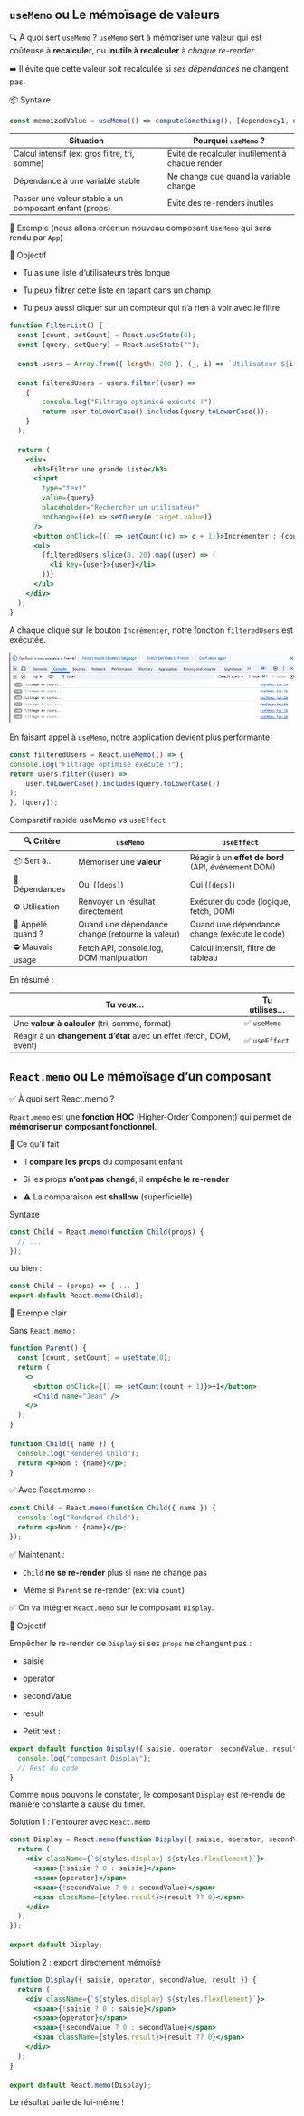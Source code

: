 ## `useMemo` ou Le mémoïsage de valeurs

🔍 À quoi sert `useMemo` ?
`useMemo` sert à mémoriser une valeur qui est coûteuse à **recalculer**, ou **inutile à recalculer** à *chaque re-render*.

➡️ Il évite que cette valeur soit recalculée si *ses dépendances* ne changent pas.

📦 Syntaxe

```jsx
const memoizedValue = useMemo(() => computeSomething(), [dependency1, dependency2]);
```

| Situation                                              | Pourquoi `useMemo` ?                            |
| ------------------------------------------------------ | ----------------------------------------------- |
| Calcul intensif (ex: gros filtre, tri, somme)          | Évite de recalculer inutilement à chaque render |
| Dépendance à une variable stable                       | Ne change que quand la variable change          |
| Passer une valeur stable à un composant enfant (props) | Évite des re-renders inutiles                   |

📌 Exemple (nous allons créer un nouveau composant `UseMemo` qui sera rendu par `App`)

🎯 Objectif
  * Tu as une liste d’utilisateurs très longue

  * Tu peux filtrer cette liste en tapant dans un champ

  * Tu peux aussi cliquer sur un compteur qui n’a rien à voir avec le filtre

```jsx
function FilterList() {
  const [count, setCount] = React.useState(0);
  const [query, setQuery] = React.useState("");

  const users = Array.from({ length: 200 }, (_, i) => `Utilisateur ${i + 1}`);

  const filteredUsers = users.filter((user) =>
    {
        console.log("Filtrage optimisé exécuté !");
        return user.toLowerCase().includes(query.toLowerCase());
    }
  );

  return (
    <div>
      <h3>Filtrer une grande liste</h3>
      <input
        type="text"
        value={query}
        placeholder="Rechercher un utilisateur"
        onChange={(e) => setQuery(e.target.value)}
      />
      <button onClick={() => setCount((c) => c + 1)}>Incrémenter : {count}</button>
      <ul>
        {filteredUsers.slice(0, 20).map((user) => (
          <li key={user}>{user}</li>
        ))}
      </ul>
    </div>
  );
}

``` 

A chaque clique sur le bouton `Incrémenter`, notre fonction `filteredUsers` est exécutée. 

<img src="./img/incrementationSuperflue.PNG" />

En faisant appel à `useMemo`, notre application devient plus performante.

```jsx
const filteredUsers = React.useMemo(() => {
console.log("Filtrage optimisé exécuté !");
return users.filter((user) =>
    user.toLowerCase().includes(query.toLowerCase())
);
}, [query]);
```

Comparatif rapide useMemo vs `useEffect`

| 🔍 Critère | `useMemo` | `useEffect` |
|------------|-----------|-------------|
| 📦 Sert à… | Mémoriser une **valeur** | Réagir à un **effet de bord** (API, événement DOM) |
| 🔁 Dépendances | Oui (`[deps]`) | Oui (`[deps]`) |
| ⚙️ Utilisation | Renvoyer un résultat directement | Exécuter du code (logique, fetch, DOM) |
| 🔄 Appelé quand ? | Quand une dépendance change (retourne la valeur) | Quand une dépendance change (exécute le code) |
| ⛔ Mauvais usage | Fetch API, console.log, DOM manipulation | Calcul intensif, filtre de tableau |

En résumé :

| Tu veux… | Tu utilises… |
|----------|--------------|
| Une **valeur à calculer** (tri, somme, format) | ✅ `useMemo` |
| Réagir à un **changement d’état** avec un effet (fetch, DOM, event) | ✅ `useEffect` |


## `React.memo` ou Le mémoïsage d’un composant

✅ À quoi sert React.memo ?

`React.memo` est une **fonction HOC** (Higher-Order Component) qui permet de **mémoriser un composant fonctionnel**.

🔁 Ce qu’il fait

  * Il **compare les props** du composant enfant

  * Si les props **n’ont pas changé**, il **empêche le re-render**

  * ⚠️ La comparaison est **shallow** (superficielle)

Syntaxe
```jsx
const Child = React.memo(function Child(props) {
  // ...
});
```

ou bien :

```jsx
const Child = (props) => { ... }
export default React.memo(Child);
```

🎯 Exemple clair

Sans `React.memo` :

```jsx
function Parent() {
  const [count, setCount] = useState(0);
  return (
    <>
      <button onClick={() => setCount(count + 1)}>+1</button>
      <Child name="Jean" />
    </>
  );
}

function Child({ name }) {
  console.log("Rendered Child");
  return <p>Nom : {name}</p>;
}

```

✅ Avec React.memo :

```jsx
const Child = React.memo(function Child({ name }) {
  console.log("Rendered Child");
  return <p>Nom : {name}</p>;
});
```
✅ Maintenant :

* `Child` **ne se re-render** plus si `name` ne change pas

* Même si `Parent` se re-render (ex: via `count`)

✅ On va intégrer `React.memo` sur le composant `Display`.

🎯 Objectif

Empêcher le re-render de `Display` si ses `props` ne changent pas :

  * saisie

  * operator

  * secondValue

  * result

* Petit test : 

```jsx
export default function Display({ saisie, operator, secondValue, result }) {
  console.log("composant Display");
  // Rest du code
}
```

Comme nous pouvons le constater, le composant `Display`  est re-rendu de manière constante à cause du timer.

Solution 1 : l'entourer avec `React.memo`

```jsx
const Display = React.memo(function Display({ saisie, operator, secondValue, result }) {
  return (
    <div className={`${styles.display} ${styles.flexElement}`}>
      <span>{!saisie ? 0 : saisie}</span>
      <span>{operator}</span>
      <span>{!secondValue ? 0 : secondValue}</span>
      <span className={styles.result}>{result ?? 0}</span>
    </div>
  );
});

export default Display;

```

Solution 2 : export directement mémoïsé

```jsx
function Display({ saisie, operator, secondValue, result }) {
  return (
    <div className={`${styles.display} ${styles.flexElement}`}>
      <span>{!saisie ? 0 : saisie}</span>
      <span>{operator}</span>
      <span>{!secondValue ? 0 : secondValue}</span>
      <span className={styles.result}>{result ?? 0}</span>
    </div>
  );
}

export default React.memo(Display);
```

Le résultat parle de lui-même ! 

